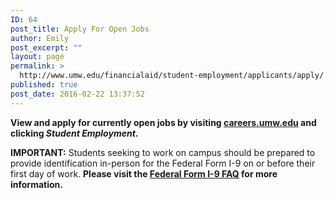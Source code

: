 ```yaml
---
ID: 64
post_title: Apply For Open Jobs
author: Emily
post_excerpt: ""
layout: page
permalink: >
  http://www.umw.edu/financialaid/student-employment/applicants/apply/
published: true
post_date: 2016-02-22 13:37:52
---
```

<strong>View and apply for currently open jobs by visiting <a href="http://careers.umw.edu">careers.umw.edu</a> and clicking <em>Student Employment</em>.
</strong>

<strong>IMPORTANT:</strong> Students seeking to work on campus should be prepared to provide identification in-person for the Federal Form I-9 on or before their first day of work. <strong>Please visit the </strong><strong><a href="http://www.umw.edu/financialaid/student-employment/applicants/i-9/">Federal Form I-9 FAQ</a></strong><strong> for more information.</strong>